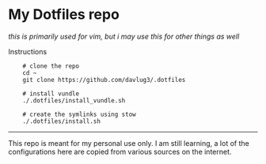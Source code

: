 # My Dotfiles repo

*this is primarily used for vim, but i may use this for other things as well*

Instructions

```
    # clone the repo
    cd ~
    git clone https://github.com/davlug3/.dotfiles

    # install vundle 
    ./.dotfiles/install_vundle.sh

    # create the symlinks using stow
    ./.dotfiles/install.sh
```


---

This repo is meant for my personal use only.
I am still learning, a lot of the configurations here are copied from various sources on the internet.



